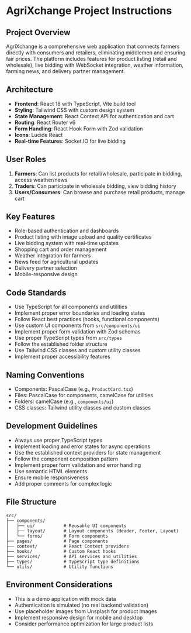 <!-- Use this file to provide workspace-specific custom instructions to Copilot. For more details, visit https://code.visualstudio.com/docs/copilot/copilot-customization#_use-a-githubcopilotinstructionsmd-file -->

# AgriXchange Project Instructions

## Project Overview
AgriXchange is a comprehensive web application that connects farmers directly with consumers and retailers, eliminating middlemen and ensuring fair prices. The platform includes features for product listing (retail and wholesale), live bidding with WebSocket integration, weather information, farming news, and delivery partner management.

## Architecture
- **Frontend**: React 18 with TypeScript, Vite build tool
- **Styling**: Tailwind CSS with custom design system
- **State Management**: React Context API for authentication and cart
- **Routing**: React Router v6
- **Form Handling**: React Hook Form with Zod validation
- **Icons**: Lucide React
- **Real-time Features**: Socket.IO for live bidding

## User Roles
1. **Farmers**: Can list products for retail/wholesale, participate in bidding, access weather/news
2. **Traders**: Can participate in wholesale bidding, view bidding history
3. **Users/Consumers**: Can browse and purchase retail products, manage cart

## Key Features
- Role-based authentication and dashboards
- Product listing with image upload and quality certificates
- Live bidding system with real-time updates
- Shopping cart and order management
- Weather integration for farmers
- News feed for agricultural updates
- Delivery partner selection
- Mobile-responsive design

## Code Standards
- Use TypeScript for all components and utilities
- Implement proper error boundaries and loading states
- Follow React best practices (hooks, functional components)
- Use custom UI components from `src/components/ui`
- Implement proper form validation with Zod schemas
- Use proper TypeScript types from `src/types`
- Follow the established folder structure
- Use Tailwind CSS classes and custom utility classes
- Implement proper accessibility features

## Naming Conventions
- Components: PascalCase (e.g., `ProductCard.tsx`)
- Files: PascalCase for components, camelCase for utilities
- Folders: camelCase (e.g., `components/ui`)
- CSS classes: Tailwind utility classes and custom classes

## Development Guidelines
- Always use proper TypeScript types
- Implement loading and error states for async operations
- Use the established context providers for state management
- Follow the component composition pattern
- Implement proper form validation and error handling
- Use semantic HTML elements
- Ensure mobile responsiveness
- Add proper comments for complex logic

## File Structure
```
src/
├── components/
│   ├── ui/           # Reusable UI components
│   ├── layout/       # Layout components (Header, Footer, Layout)
│   └── forms/        # Form components
├── pages/            # Page components
├── context/          # React Context providers
├── hooks/            # Custom React hooks
├── services/         # API services and utilities
├── types/            # TypeScript type definitions
└── utils/            # Utility functions
```

## Environment Considerations
- This is a demo application with mock data
- Authentication is simulated (no real backend validation)
- Use placeholder images from Unsplash for product images
- Implement responsive design for mobile and desktop
- Consider performance optimization for large product lists

